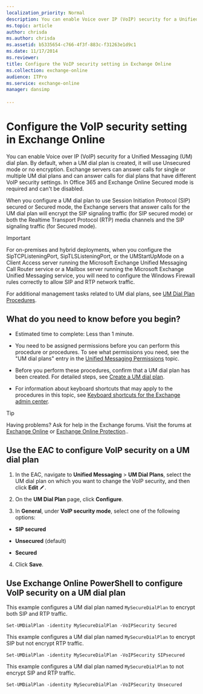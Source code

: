 ```yaml
---
localization_priority: Normal
description: You can enable Voice over IP (VoIP) security for a Unified Messaging (UM) dial plan. By default, when a UM dial plan is created, it will use Unsecured mode or no encryption. Exchange servers can answer calls for single or multiple UM dial plans and can answer calls for dial plans that have different VoIP security settings. In Office 365 and Exchange Online Secured mode is required and can't be disabled.
ms.topic: article
author: chrisda
ms.author: chrisda
ms.assetid: b5335654-c766-4f3f-883c-f31263e1d9c1
ms.date: 11/17/2014
ms.reviewer: 
title: Configure the VoIP security setting in Exchange Online
ms.collection: exchange-online
audience: ITPro
ms.service: exchange-online
manager: dansimp

---
```


# Configure the VoIP security setting in Exchange Online

You can enable Voice over IP (VoIP) security for a Unified Messaging (UM) dial plan. By default, when a UM dial plan is created, it will use Unsecured mode or no encryption. Exchange servers can answer calls for single or multiple UM dial plans and can answer calls for dial plans that have different VoIP security settings. In Office 365 and Exchange Online Secured mode is required and can't be disabled.

When you configure a UM dial plan to use Session Initiation Protocol (SIP) secured or Secured mode, the Exchange servers that answer calls for the UM dial plan will encrypt the SIP signaling traffic (for SIP secured mode) or both the Realtime Transport Protocol (RTP) media channels and the SIP signaling traffic (for Secured mode).

> [!IMPORTANT]
> For on-premises and hybrid deployments, when you configure the SipTCPListeningPort, SipTLSListeningPort, or the UMStartUpMode on a Client Access server running the Microsoft Exchange Unified Messaging Call Router service or a Mailbox server running the Microsoft Exchange Unified Messaging service, you will need to configure the Windows Firewall rules correctly to allow SIP and RTP network traffic.

For additional management tasks related to UM dial plans, see [UM Dial Plan Procedures](https://technet.microsoft.com/library/1bda77c8-c4e2-4ae0-a001-76ae029bf843.aspx).

## What do you need to know before you begin?

- Estimated time to complete: Less than 1 minute.

- You need to be assigned permissions before you can perform this procedure or procedures. To see what permissions you need, see the "UM dial plans" entry in the [Unified Messaging Permissions](https://technet.microsoft.com/library/d326c3bc-8f33-434a-bf02-a83cc26a5498.aspx) topic.

- Before you perform these procedures, confirm that a UM dial plan has been created. For detailed steps, see [Create a UM dial plan](create-um-dial-plan.md).

- For information about keyboard shortcuts that may apply to the procedures in this topic, see [Keyboard shortcuts for the Exchange admin center](../../accessibility/keyboard-shortcuts-in-admin-center.md).

> [!TIP]
> Having problems? Ask for help in the Exchange forums. Visit the forums at [Exchange Online](https://go.microsoft.com/fwlink/p/?linkId=267542) or [Exchange Online Protection](https://go.microsoft.com/fwlink/p/?linkId=285351)..

## Use the EAC to configure VoIP security on a UM dial plan

1. In the EAC, navigate to **Unified Messaging** \> **UM Dial Plans**, select the UM dial plan on which you want to change the VoIP security, and then click **Edit** ![Edit icon](../../media/ITPro_EAC_EditIcon.gif).

2. On the **UM Dial Plan** page, click **Configure**.

3. In **General**, under **VoIP security mode**, select one of the following options:

  - **SIP secured**

  - **Unsecured** (default)

  - **Secured**

4. Click **Save**.

## Use Exchange Online PowerShell to configure VoIP security on a UM dial plan

This example configures a UM dial plan named `MySecureDialPlan` to encrypt both SIP and RTP traffic.

```
Set-UMDialPlan -identity MySecureDialPlan -VoIPSecurity Secured
```

This example configures a UM dial plan named `MySecureDialPlan` to encrypt SIP but not encrypt RTP traffic.

```
Set-UMDialPlan -identity MySecureDialPlan -VoIPSecurity SIPsecured
```

This example configures a UM dial plan named `MySecureDialPlan` to not encrypt SIP and RTP traffic.

```
Set-UMDialPlan -identity MySecureDialPlan -VoIPSecurity Unsecured
```
